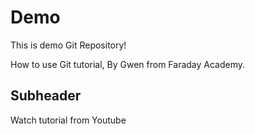 # Demo

This is demo Git Repository!

How to use Git tutorial, By Gwen from Faraday Academy.

## Subheader

Watch tutorial from Youtube 

